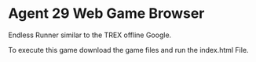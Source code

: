 # Agent 29 Web Game Browser

Endless Runner similar to the TREX offline Google.

To execute this game download the game files and run the index.html File.
